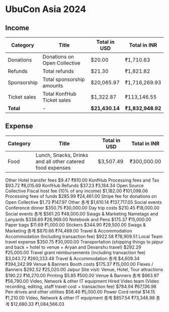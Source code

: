 # UbuCon Asia 2024

## Income
| Category	|Title|	Total in USD |	Total in INR |
| --- | --- | --- | --- |
| Donations |	Donations on Open Collective |	$20.00	| ₹1,710.63 |
| Refunds | Total refunds |		$21.30 |	₹1,821.82 |
| Sponsorship | Total sponsorship amounts |		$20,065.97 |	₹1,716,269.93 |
|Ticket sales | Total KonfHub Ticket sales |		$1,322.87 |	₹113,146.55 |
| **Total** | - | **$21,430.14** |	**₹1,832,948.92** |

## Expense
| Category	|Title|	Total in USD |	Total in INR |
| --- | --- | --- | --- |
| Food |	Lunch, Snacks, Drinks and all other catered food expenses |	$3,507.49 |	₹300,000.00 |
Other	Hotel transfer fees	$9.47	₹810.00
	KonfHub Processing fees and Tax	$93.72	₹8,015.69
	KonfHub Refunds	$37.23	₹3,184.34
	Open Source Collective Fiscal host fee (10% of any income)	$1,182.00	₹101,098.06
	Processing fees of funds	$285.99	₹24,461.00
	Stripe fee for donations on Open Collective	$1.73	₹147.97
Other 총계		$1,610.14	₹137,717.05
Social events	Conference dinner	$350.75	₹30,000.00
	Day trip costs	$210.45	₹18,000.00
Social events 총계		$561.20	₹48,000.00
Swags & Marketing	Nametags and Lanyards	$338.69	₹28,969.00
	Notebook and Pens	$175.37	₹15,000.00
	Paper bags	$11.69	₹1,000.00
	Stickers	$344.90	₹29,500.00
Swags & Marketing 총계		$870.66	₹74,469.00
Travel & Accommodation	Accommodation (Including transaction fee)	$922.58	₹78,909.51
	Local Team travel expense	$350.75	₹30,000.00
	Transportation (shipping things to jaipur and back + hotel to venue + Aryan and Devanshu travel)	$292.29	₹25,000.00
	Travel grant reimbursements (including transaction fee)	$3,043.72	₹260,333.48
Travel & Accommodation 총계		$4,609.34	₹394,242.99
Venue & Banners	Booth costs	$175.37	₹15,000.00
	Flexes / Banners	$292.52	₹25,020.00
	Jaipur Site visit: Venue, Hotel, Tour attractions	$190.22	₹16,270.00
	Printing	$5.85	₹500.00
Venue & Banners 총계		$663.97	₹56,790.00
Video, Network & other IT equipment	Hired Video team (Video recording, editing, staff travel cost + transaction fee)	$784.94	₹67,136.98
	Pen drives and other utilities	$58.46	₹5,000.00
	Power Cord rental	$14.15	₹1,210.00
Video, Network & other IT equipment 총계		$857.54	₹73,346.98
총계		$12,680.33	₹1,084,566.03
